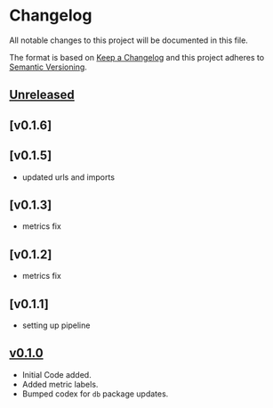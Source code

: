 # Changelog
All notable changes to this project will be documented in this file.

The format is based on [Keep a Changelog](http://keepachangelog.com/en/1.0.0/)
and this project adheres to [Semantic Versioning](http://semver.org/spec/v2.0.0.html).

## [Unreleased]

## [v0.1.6]




## [v0.1.5]
- updated urls and imports



## [v0.1.3]
- metrics fix



## [v0.1.2]
- metrics fix



## [v0.1.1]
- setting up pipeline



## [v0.1.0]
- Initial Code added.
- Added metric labels.
- Bumped codex for `db` package updates.

[Unreleased]: https://github.com/xmidt-org/heimdall/compare/0.1.0...HEAD
[v0.1.0]: https://github.com/xmidt-org/heimdall/compare/0.0.0...v0.1.0
